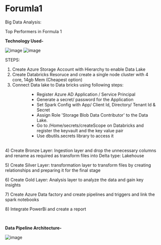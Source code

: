 # Forumla1
Big Data Analysis:

Top Performers in Formula 1

<b>Technology Used- </b>

![image](https://github.com/MeghP99/Forumla1/assets/87923113/5063fb6f-c5aa-44fd-97c5-5a995f0458fb)
![image](https://github.com/MeghP99/Forumla1/assets/87923113/7d4c9b1c-a9df-4045-862d-3db6affeb4f9)

STEPS:
1) Create Azure Storage Account with Hierarchy to enable Data Lake<br />
2) Create Databricks Resoruce and create a single node cluster with 4 core, 14gb Mem (Cheapest option)<br />
3) Connect Data lake to Data bricks using following steps:</p>

<ul style="margin-left:80px">
	<li>Register Azure AD Application / Service Principal</li>
	<li>Generate a secret/ password for the Application</li>
	<li>Set Spark Config with App/ Client Id, Directory/ Tenant Id &amp; Secret</li>
	<li>Assign Role &#39;Storage Blob Data Contributor&#39; to the Data Lake.</li>
	<li>Go to /Home/secrets/createScope on Databricks and register the keyvault and the key value pair</li>
	<li>Use dbutils.secrets library to access it</li>
</ul>

<p>&nbsp;&nbsp;&nbsp;&nbsp;&nbsp;&nbsp; &nbsp;<br />
4) Create Bronze Layer: Ingestion layer and drop the unnecessary columns and rename as required as transform files into Delta type: Lakehouse</p>
<p>5) Create Silver Layer: transformation layer to transform files by creating relationships and preparing it for the final stage</p>
<p>6) Create Gold Layer: Analysis layer to analyze the data and gain key insights</p>
<p>7) Create Azure Data factory and create pipelines and triggers and link the spark notebooks</p>
<p>8) Integrate PowerBi and create a report</p>
<p>&nbsp;</p>


<b> Data Pipeline Architecture-</b>

![image](https://github.com/MeghP99/Forumla1/assets/87923113/df85c2ce-b7db-4e03-a921-5c6f837a34e8)

